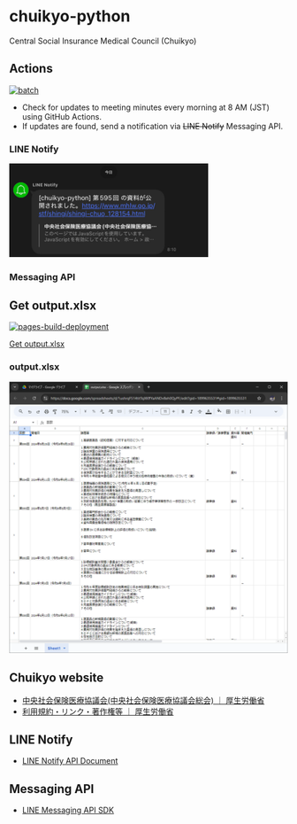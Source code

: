 # chuikyo-python
Central Social Insurance Medical Council (Chuikyo)

## Actions

[![batch](https://github.com/wasabina67/chuikyo-python/actions/workflows/batch.yml/badge.svg)](https://github.com/wasabina67/chuikyo-python/actions/workflows/batch.yml)

- Check for updates to meeting minutes every morning at 8 AM (JST) using GitHub Actions.
- If updates are found, send a notification via ~~LINE Notify~~ Messaging API.

### LINE Notify

<img src="images/line-notify.jpg" width=360>

### Messaging API

<!--
<img src="images/line-messaging-api.jpg" width=360>
-->

## Get output.xlsx

[![pages-build-deployment](https://github.com/wasabina67/chuikyo-python/actions/workflows/pages/pages-build-deployment/badge.svg)](https://github.com/wasabina67/chuikyo-python/actions/workflows/pages/pages-build-deployment)

[Get output.xlsx](https://wasabina67.github.io/chuikyo-python/output.xlsx)

### output.xlsx

![](images/output.xlsx.png)

## Chuikyo website

- [中央社会保険医療協議会(中央社会保険医療協議会総会) ｜ 厚生労働省](https://www.mhlw.go.jp/stf/shingi/shingi-chuo_128154.html)
- [利用規約・リンク・著作権等 ｜ 厚生労働省](https://www.mhlw.go.jp/chosakuken/index.html)

## LINE Notify

- [LINE Notify API Document](https://notify-bot.line.me/doc/ja/)

## Messaging API

- [LINE Messaging API SDK](https://developers.line.biz/ja/docs/messaging-api/line-bot-sdk/)
